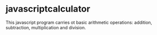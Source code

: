 # javascriptcalculator
This javascript program carries ot basic arithmetic operations: addition, subtraction, multiplication and division.
